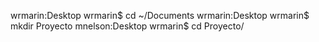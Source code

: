 
wrmarin:Desktop wrmarin$ cd ~/Documents
wrmarin:Desktop wrmarin$ mkdir Proyecto
mnelson:Desktop wrmarin$ cd Proyecto/
